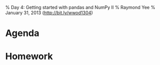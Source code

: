 % Day 4: Getting started with pandas and NumPy II
% Raymond Yee 
% January 31, 2013 (<http://bit.ly/wwod1304>)

# Agenda



# Homework